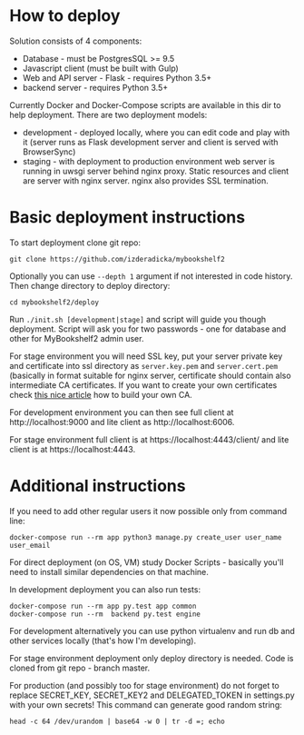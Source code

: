 How to deploy
=============

Solution consists of 4 components:
- Database - must be PostgresSQL >= 9.5
- Javascript client (must be built with Gulp)
- Web and API server -  Flask - requires Python 3.5+
- backend server - requires Python 3.5+

Currently Docker and Docker-Compose scripts are available in this dir to help deployment.
There are two deployment models:
- development - deployed locally, where you can edit code and play with it (server runs as Flask development server and client is served with BrowserSync)
- staging - with deployment to production environment web server is running in uwsgi server behind nginx proxy. Static resources and client are server with nginx server. nginx also provides SSL termination.

Basic deployment instructions
=============================

To start deployment clone git repo:
```shell
git clone https://github.com/izderadicka/mybookshelf2
```
Optionally you can use `--depth 1` argument if not interested in code history.
Then change directory to deploy directory:
```
cd mybookshelf2/deploy
```
Run `./init.sh [development|stage]` and script will guide you though deployment. Script will ask you for two passwords - one for database and other for MyBookshelf2 admin user.

For stage environment you will need SSL key, put your server private key and certificate into ssl directory as `server.key.pem` and `server.cert.pem` (basically in format suitable for nginx server, certificate should contain also intermediate CA certificates. If you want to create your own certificates check [this nice article](https://jamielinux.com/docs/openssl-certificate-authority/index.html) how to build your own CA.

For development environment you can then see full client at http://localhost:9000 and lite client as http://localhost:6006.

For stage environment full client is at https://localhost:4443/client/ and lite client is at https://localhost:4443.


Additional instructions
======================

If you need to  add other regular users it now possible only from command line:
```shell
docker-compose run --rm app python3 manage.py create_user user_name user_email
```

For direct deployment (on OS, VM) study Docker Scripts - basically you'll need to install similar dependencies on that machine.


In development deployment you can also run tests:
```
docker-compose run --rm app py.test app common
docker-compose run --rm  backend py.test engine
```
 
 For development alternatively  you can use python virtualenv and run db and other services locally (that's how I'm developing).

 For stage environment deployment only deploy directory is needed.  Code is cloned from git repo - branch master.
 
 For production (and possibly too for stage environment) do not forget to replace SECRET_KEY, SECRET_KEY2 and DELEGATED_TOKEN
 in settings.py with your own secrets!
 This command can generate good random string:
 ```
 head -c 64 /dev/urandom | base64 -w 0 | tr -d =; echo
 ```